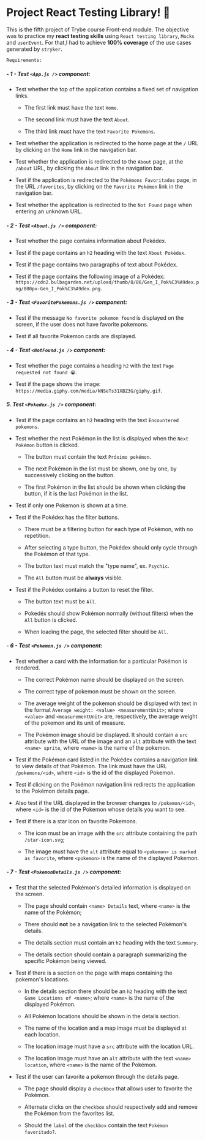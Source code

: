 # Project React Testing Library! 🚀

This is the fifth project of Trybe course Front-end module.
The objective was to practice my **react testing skills** using `React testing library`, `Mocks` and `userEvent`. For that,I had to achieve **100% coverage** of the use cases generated by `stryker`.

`Requirements:`

##### - 1 - Test `<App.js />` component:

  - Test whether the top of the application contains a fixed set of navigation links.

    - The first link must have the text `Home`.

    - The second link must have the text `About`.

    - The third link must have the text `Favorite Pokemons`.

  - Test whether the application is redirected to the home page at the `/` URL by clicking on the `Home` link in the navigation bar.

  - Test whether the application is redirected to the `About` page, at the `/about` URL, by clicking the `About` link in the navigation bar.

  - Test if the application is redirected to the `Pokémons Favoritados` page, in the URL `/favorites`, by clicking on the `Favorite Pokémon` link in the navigation bar.

  - Test whether the application is redirected to the `Not Found` page when entering an unknown URL.
##### - 2 - Test `<About.js />` component:

  - Test whether the page contains information about Pokédex.

  - Test if the page contains an `h2` heading with the text `About Pokédex`.

  - Test if the page contains two paragraphs of text about Pokédex.

  - Test if the page contains the following image of a Pokédex: `https://cdn2.bulbagarden.net/upload/thumb/8/86/Gen_I_Pok%C3%A9dex.png/800px-Gen_I_Pok%C3%A9dex.png`.

##### - 3 - Test `<FavoritePokemons.js />` component:

  - Test if the message `No favorite pokemon found` is displayed on the screen, if the user does not have favorite pokemons.

  - Test if all favorite Pokemon cards are displayed.

##### - 4 - Test `<NotFound.js />` component:

  - Test whether the page contains a heading `h2` with the text `Page requested not found 😭`.

  - Test if the page shows the image: `https://media.giphy.com/media/kNSeTs31XBZ3G/giphy.gif`.

##### 5. Test `<Pokedex.js />` component:

  - Test if the page contains an `h2` heading with the text `Encountered pokemons`.

  - Test whether the next Pokémon in the list is displayed when the `Next Pokémon` button is clicked.

    - The button must contain the text `Próximo pokémon`.

    - The next Pokémon in the list must be shown, one by one, by successively clicking on the button.

    - The first Pokémon in the list should be shown when clicking the button, if it is the last Pokémon in the list.

  - Test if only one Pokemon is shown at a time.

  - Test if the Pokédex has the filter buttons.

    - There must be a filtering button for each type of Pokémon, with no repetition.

    - After selecting a type button, the Pokédex should only cycle through the Pokémon of that type.

    - The button text must match the "type name", ex. `Psychic`.

    - The `All` button must be **always** visible.

  - Test if the Pokédex contains a button to reset the filter.

    - The button text must be `All`.

    - Pokedéx should show Pokémon normally (without filters) when the `All` button is clicked.

    - When loading the page, the selected filter should be `All`.

##### - 6 - Test `<Pokemon.js />` component:

  - Test whether a card with the information for a particular Pokémon is rendered.

    - The correct Pokémon name should be displayed on the screen.

    - The correct type of pokemon must be shown on the screen.

    - The average weight of the pokemon should be displayed with text in the format `Average weight: <value> <measurementUnit>`; where `<value>` and `<measurementUnit>` are, respectively, the average weight of the pokemon and its unit of measure.

    - The Pokémon image should be displayed. It should contain a `src` attribute with the URL of the image and an `alt` attribute with the text `<name> sprite`, where `<name>` is the name of the pokemon.

  - Test if the Pokémon card listed in the Pokédex contains a navigation link to view details of that Pokémon. The link must have the URL `/pokemons/<id>`, where `<id>` is the id of the displayed Pokemon.

  - Test if clicking on the Pokémon navigation link redirects the application to the Pokémon details page. 
  
  - Also test if the URL displayed in the browser changes to `/pokemon/<id>`, where `<id>` is the id of the Pokemon whose details you want to see.

  - Test if there is a star icon on favorite Pokemons.

    - The icon must be an image with the `src` attribute containing the path `/star-icon.svg`;

    - The image must have the `alt` attribute equal to `<pokemon> is marked as favorite`, where `<pokemon>` is the name of the displayed Pokemon.

##### - 7 - Test `<PokemonDetails.js />` component:

  - Test that the selected Pokémon's detailed information is displayed on the screen.

    - The page should contain `<name> Details` text, where `<name>` is the name of the Pokémon;

    - There should **not** be a navigation link to the selected Pokémon's details.

    - The details section must contain an `h2` heading with the text `Summary`.

    - The details section should contain a paragraph summarizing the specific Pokémon being viewed.

  - Test if there is a section on the page with maps containing the pokemon's locations.

    - In the details section there should be an `h2` heading with the text `Game Locations of <name>`; where `<name>` is the name of the displayed Pokémon.

    - All Pokémon locations should be shown in the details section.

    - The name of the location and a map image must be displayed at each location.

    - The location image must have a `src` attribute with the location URL.

    - The location image must have an `alt` attribute with the text `<name> location`, where `<name>` is the name of the Pokémon.

  - Test if the user can favorite a pokemon through the details page.

    - The page should display a `checkbox` that allows user to favorite the Pokémon.

    - Alternate clicks on the `checkbox` should respectively add and remove the Pokémon from the favorites list.

    - Should the `label` of the `checkbox` contain the text `Pokémon favoritado?`.

